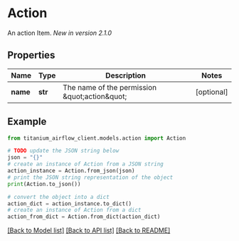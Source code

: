 # Action

An action Item.  *New in version 2.1.0* 

## Properties

Name | Type | Description | Notes
------------ | ------------- | ------------- | -------------
**name** | **str** | The name of the permission \&quot;action\&quot; | [optional] 

## Example

```python
from titanium_airflow_client.models.action import Action

# TODO update the JSON string below
json = "{}"
# create an instance of Action from a JSON string
action_instance = Action.from_json(json)
# print the JSON string representation of the object
print(Action.to_json())

# convert the object into a dict
action_dict = action_instance.to_dict()
# create an instance of Action from a dict
action_from_dict = Action.from_dict(action_dict)
```
[[Back to Model list]](../README.md#documentation-for-models) [[Back to API list]](../README.md#documentation-for-api-endpoints) [[Back to README]](../README.md)


